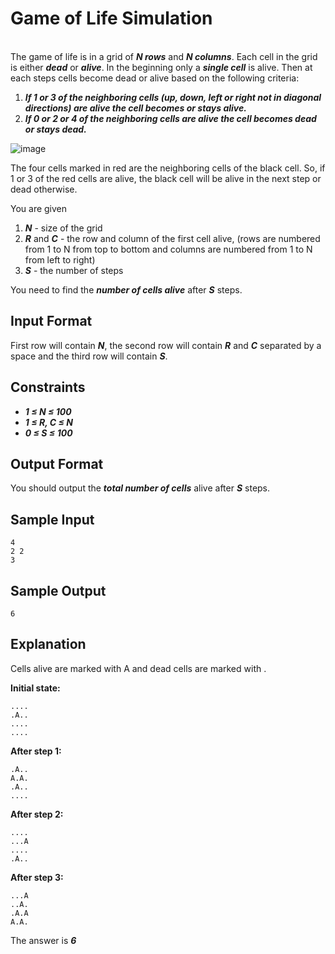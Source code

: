 # Game of Life Simulation  
&nbsp;  
The game of life is in a grid of ***N rows*** and ***N columns***. 
Each cell in the grid is either ***dead*** or ***alive***. In the beginning only a ***single cell*** is alive. 
Then at each steps cells become dead or alive based on the following criteria:

1. ***If 1 or 3 of the neighboring cells (up, down, left or right not in diagonal directions) 
are alive the cell becomes or stays alive.***  
2. ***If 0 or 2 or 4 of the neighboring cells are alive the cell becomes dead or stays dead.***  
  
![image](https://s3.amazonaws.com/hr-assets/0/1557996766-f3371f1a99-4.GameofLife-Map.png)
  
The four cells marked in red are the neighboring cells of the black cell. So, if 1 or 3 of the red cells are alive, 
the black cell will be alive in the next step or dead otherwise.

You are given 

1. ***N*** - size of the grid
2. ***R*** and ***C*** - the row and column of the first cell alive, 
(rows are numbered from 1 to N from top to bottom and columns are numbered from 1 to N from left to right)
3. ***S*** - the number of steps 

You need to find the ***number of cells alive*** after ***S*** steps.

## Input Format

First row will contain ***N***, 
the second row will contain ***R*** and ***C*** separated by a space and the third row will contain ***S***.

## Constraints

- ***1 &le; N &le; 100***
- ***1 &le; R, C &le; N***
- ***0 &le; S &le; 100***

## Output Format

You should output the ***total number of cells*** alive after ***S*** steps.
  
## Sample Input

```
4
2 2
3
```

## Sample Output

```
6
```
  
## Explanation

Cells alive are marked with A and dead cells are marked with .

**Initial state:**

```
....  
.A..  
....  
....  
```


**After step 1:**

```
.A..  
A.A.  
.A..  
....  
```


**After step 2:**

```
....  
...A  
....  
.A..  
```


**After step 3:**

```
...A  
..A.  
.A.A  
A.A.  
```


The answer is ***6***

